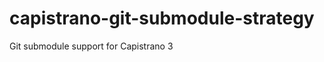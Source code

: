 capistrano-git-submodule-strategy
=================================

Git submodule support for Capistrano 3
